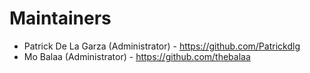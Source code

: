 # Maintainers
- Patrick De La Garza (Administrator) - https://github.com/Patrickdlg
- Mo Balaa (Administrator) - https://github.com/thebalaa
